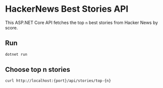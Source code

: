 # HackerNews Best Stories API

This ASP.NET Core API fetches the top `n` best stories from Hacker News by score.

## Run

```bash
dotnet run
```

## Choose top n stories
```bash
curl http://localhost:{port}/api/stories/top-{n}
```
